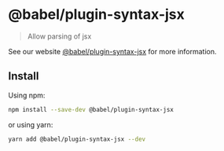 # @babel/plugin-syntax-jsx

> Allow parsing of jsx

See our website [@babel/plugin-syntax-jsx](https://babeljs.io/docs/babel-plugin-syntax-jsx) for more
information.

## Install

Using npm:

```sh
npm install --save-dev @babel/plugin-syntax-jsx
```

or using yarn:

```sh
yarn add @babel/plugin-syntax-jsx --dev
```
